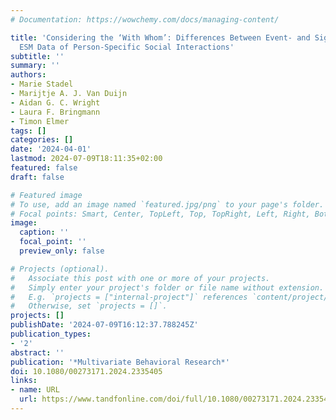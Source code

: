 ```yaml
---
# Documentation: https://wowchemy.com/docs/managing-content/

title: 'Considering the ‘With Whom’: Differences Between Event- and Signal-Contingent
  ESM Data of Person-Specific Social Interactions'
subtitle: ''
summary: ''
authors:
- Marie Stadel
- Marijtje A. J. Van Duijn
- Aidan G. C. Wright
- Laura F. Bringmann
- Timon Elmer
tags: []
categories: []
date: '2024-04-01'
lastmod: 2024-07-09T18:11:35+02:00
featured: false
draft: false

# Featured image
# To use, add an image named `featured.jpg/png` to your page's folder.
# Focal points: Smart, Center, TopLeft, Top, TopRight, Left, Right, BottomLeft, Bottom, BottomRight.
image:
  caption: ''
  focal_point: ''
  preview_only: false

# Projects (optional).
#   Associate this post with one or more of your projects.
#   Simply enter your project's folder or file name without extension.
#   E.g. `projects = ["internal-project"]` references `content/project/deep-learning/index.md`.
#   Otherwise, set `projects = []`.
projects: []
publishDate: '2024-07-09T16:12:37.788245Z'
publication_types:
- '2'
abstract: ''
publication: '*Multivariate Behavioral Research*'
doi: 10.1080/00273171.2024.2335405
links:
- name: URL
  url: https://www.tandfonline.com/doi/full/10.1080/00273171.2024.2335405
---
```

